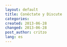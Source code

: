 ```yaml
---
layout: default
title: Conéctate y Discute
categories:
created: 2013-06-28
changed: 2013-06-28
post_author: critzo
lang: es
---
```

